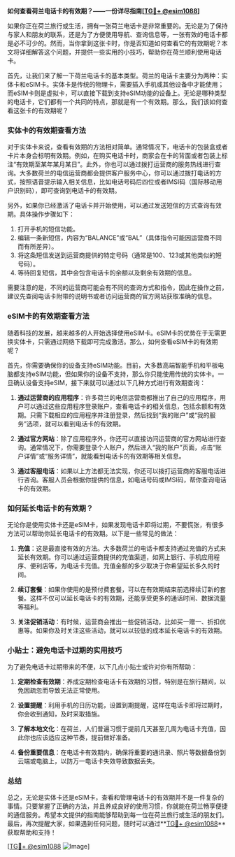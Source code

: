 **如何查看荷兰电话卡的有效期？——一份详尽指南[[TG💪+ @esim1088](https://t.me/s/esim1088)]**

如果你正在荷兰旅行或生活，拥有一张荷兰电话卡是非常重要的。无论是为了保持与家人和朋友的联系，还是为了方便使用导航、查询信息等，一张有效的电话卡都是必不可少的。然而，当你拿到这张卡时，你是否知道如何查看它的有效期呢？本文将详细解答这个问题，并提供一些实用的小技巧，帮助你在荷兰顺利使用电话卡。

首先，让我们来了解一下荷兰电话卡的基本类型。荷兰的电话卡主要分为两种：实体卡和eSIM卡。实体卡是传统的物理卡，需要插入手机或其他设备中才能使用；而eSIM卡则是虚拟卡，可以直接下载到支持eSIM功能的设备上。无论是哪种类型的电话卡，它们都有一个共同的特点，那就是有一个有效期。那么，我们该如何查看这张卡的有效期呢？

### 实体卡的有效期查看方法

对于实体卡来说，查看有效期的方法相对简单。通常情况下，电话卡的包装盒或者卡片本身会标明有效期。例如，在购买电话卡时，商家会在卡的背面或者包装上标注“有效期至某年某月某日”。此外，你也可以通过拨打运营商的服务热线进行查询。大多数荷兰的电信运营商都会提供客户服务中心，你可以通过拨打电话的方式，按照语音提示输入相关信息，比如电话号码后四位或者IMSI码（国际移动用户识别码），即可查询到电话卡的有效期。

另外，如果你已经激活了电话卡并开始使用，可以通过发送短信的方式查询有效期。具体操作步骤如下：

1. 打开手机的短信功能。
2. 编辑一条新短信，内容为“BALANCE”或“BAL”（具体指令可能因运营商不同而有所差异）。
3. 将这条短信发送到运营商提供的特定号码（通常是100、123或其他类似的短号码）。
4. 等待回复短信，其中会包含电话卡的余额以及剩余有效期的信息。

需要注意的是，不同的运营商可能会有不同的查询方式和指令，因此在操作之前，建议先查阅电话卡附带的说明书或者访问运营商的官方网站获取准确的信息。

### eSIM卡的有效期查看方法

随着科技的发展，越来越多的人开始选择使用eSIM卡。eSIM卡的优势在于无需更换实体卡，只需通过网络下载即可完成激活。那么，如何查看eSIM卡的有效期呢？

首先，你需要确保你的设备支持eSIM功能。目前，大多数高端智能手机和平板电脑都支持eSIM功能，但如果你的设备不支持，那么你只能使用传统的实体卡。一旦确认设备支持eSIM，接下来就可以通过以下几种方式进行有效期查询：

1. **通过运营商的应用程序**：许多荷兰的电信运营商都推出了自己的应用程序，用户可以通过这些应用程序登录账户，查看电话卡的相关信息，包括余额和有效期。只需下载相应的应用程序并注册登录，然后找到“我的账户”或“我的服务”选项，就可以看到电话卡的有效期。

2. **通过官方网站**：除了应用程序外，你还可以直接访问运营商的官方网站进行查询。通常情况下，你需要登录个人账户，然后进入“我的账户”页面，点击“账户详情”或“服务详情”，就能看到电话卡的有效期等相关信息。

3. **通过客服电话**：如果以上方法都无法实现，你还可以拨打运营商的客服电话进行咨询。客服人员会根据你提供的信息，如电话号码或IMSI码，帮你查询电话卡的有效期。

### 如何延长电话卡的有效期？

无论你是使用实体卡还是eSIM卡，如果发现电话卡即将过期，不要慌张，有很多方法可以帮助你延长电话卡的有效期。以下是一些常见的做法：

1. **充值**：这是最直接有效的方法。大多数荷兰的电话卡都支持通过充值的方式来延长有效期。你可以通过运营商提供的充值渠道，如网上银行、手机应用程序、便利店等，为电话卡充值。充值金额的多少取决于你希望延长多久的时间。

2. **续订套餐**：如果你使用的是预付费套餐，可以在有效期结束前选择续订新的套餐。这样不仅可以延长电话卡的有效期，还能享受更多的通话时间、数据流量等福利。

3. **关注促销活动**：有时候，运营商会推出一些促销活动，比如买一赠一、折扣优惠等。如果你及时关注这些活动，就可以以较低的成本延长电话卡的有效期。

### 小贴士：避免电话卡过期的实用技巧

为了避免电话卡过期带来的不便，以下几点小贴士或许对你有所帮助：

1. **定期检查有效期**：养成定期检查电话卡有效期的习惯，特别是在旅行期间，以免因疏忽而导致无法正常使用。

2. **设置提醒**：利用手机的日历功能，设置到期提醒，这样在电话卡即将过期时，你会收到通知，及时采取措施。

3. **了解本地文化**：在荷兰，人们普遍习惯于提前几天甚至几周为电话卡充值，因此你也应该适应这种节奏，提前做好准备。

4. **备份重要信息**：在电话卡有效期内，确保将重要的通讯录、照片等数据备份到云端或电脑上，以防万一电话卡失效导致数据丢失。

### 总结

总之，无论是实体卡还是eSIM卡，查看和管理电话卡的有效期并不是一件复杂的事情。只要掌握了正确的方法，并且养成良好的使用习惯，你就能在荷兰畅享便捷的通信服务。希望本文提供的指南能够帮助到每一位在荷兰旅行或生活的朋友们。最后，再次提醒大家，如果遇到任何问题，随时可以通过**[TG💪+ @esim1088](https://t.me/s/esim1088)**获取帮助和支持！

[[TG💪+ @esim1088](https://t.me/s/esim1088) ![Image](https://i.postimg.cc/4NQfJmqS/Snipaste-2025-05-13-00-14-12.png)]